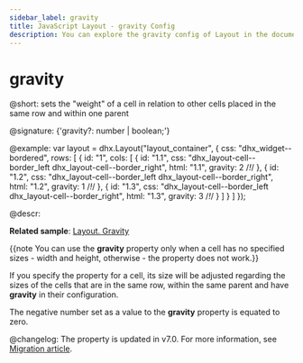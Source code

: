 ```yaml
---
sidebar_label: gravity
title: JavaScript Layout - gravity Config 
description: You can explore the gravity config of Layout in the documentation of the DHTMLX JavaScript UI library. Browse developer guides and API reference, try out code examples and live demos, and download a free 30-day evaluation version of DHTMLX Suite 7.
---
```


# gravity

@short: sets the "weight" of a cell in relation to other cells placed in the same row and within one parent

@signature: {'gravity?: number | boolean;'}

@example:
var layout = dhx.Layout("layout_container", {
	css: "dhx_widget--bordered",
	rows: [
		{
			id: "1",
			cols: [
				{
					id: "1.1",
					css: "dhx_layout-cell--border_left dhx_layout-cell--border_right",
					html: "1.1",
                    gravity: 2 /*!*/
				},
				{
					id: "1.2",
					css: "dhx_layout-cell--border_left dhx_layout-cell--border_right",
					html: "1.2",
                    gravity: 1 /*!*/
				},
				{
					id: "1.3",
					css: "dhx_layout-cell--border_left dhx_layout-cell--border_right",
					html: "1.3",
                    gravity: 3 /*!*/
				}
			]
		}
    ]
});

@descr:

**Related sample**: [Layout. Gravity](https://snippet.dhtmlx.com/1u521djj)

{{note You can use the **gravity** property only when a cell has no specified sizes - width and height, otherwise - the property does not work.}}

If you specify the property for a cell, its size will be adjusted regarding the sizes of the cells that are in the same row, within the same parent and have **gravity** in their configuration.  

The negative number set as a value to the **gravity** property is equated to zero.  

@changelog:
The property is updated in v7.0. For more information, see [Migration article](migration.md#65---70).

[comment]: # (@related: layout/initialization.md#initialize-layout)
